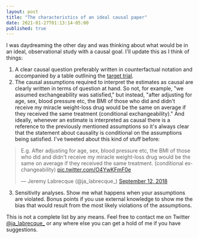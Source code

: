```yaml
---
layout: post
title: "The characteristics of an ideal causal paper"
date: 2021-01-27T01:13:14-05:00
published: true
---
```


I was daydreaming the other day and was thinking about what would be in an ideal, observational study with a causal goal. I'll update this as I think of things:

1) A clear causal question preferably written in counterfactual notation and accompanied by a table outlining the [target trial](https://www.ncbi.nlm.nih.gov/pmc/articles/PMC5550532/).      
2) The causal assumptions required to interpret the estimates as causal are clearly written in terms of question at hand. So not, for example, "we assumed exchangeability was satisfied," but instead, "after adjusting for age, sex, blood pressure etc, the BMI of those who did and didn't receive my miracle weight-loss drug would be the same on average if they received the same treatment (conditional exchangeability)." And ideally, whenever an estimate is interpreted as causal there is a reference to the previously mentioned assumptions so it's always clear that the statement about causality is conditional on the assumptions being satisfied. I've tweeted about this kind of stuff before: 

<blockquote class="twitter-tweet"><p lang="en" dir="ltr">E.g. After adjusting for age, sex, blood pressure etc, the BMI of those who did and didn&#39;t receive my miracle weight-loss drug would be the same on average if they received the same treatment. (conditional exchangeability) <a href="https://t.co/O4YwKFmF0e">pic.twitter.com/O4YwKFmF0e</a></p>&mdash; Jeremy Labrecque (@ja_labrecque_) <a href="https://twitter.com/ja_labrecque_/status/1039951782259118082?ref_src=twsrc%5Etfw">September 12, 2018</a></blockquote> <script async src="https://platform.twitter.com/widgets.js" charset="utf-8"></script>



3) Sensitivity analyses. Show me what happens when your assumptions are violated. Bonus points if you use external knowledge to show me the bias that would result from the most likely violations of the assumptions. 

This is not a complete list by any means. Feel free to contact me on Twitter [@ja_labrecque_](https://twitter.com/ja_labrecque_) or any where else you can get a hold of me if you have suggestions.



